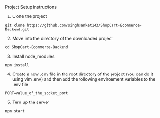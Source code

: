 Project Setup instructions

1. Clone the project
```
git clone https://github.com/singhsanket143/ShopCart-Ecommerce-Backend.git
```
2. Move into the directory of the downloaded project
```
cd ShopCart-Ecommerce-Backend
```
3. Install node_modules
```
npm install
```
4. Create a new .env file in the root directory of the project (you can do it using vim .env) and then add the following environment variables to the .env file
```
PORT=value_of_the_socket_port
```
5. Turn up the server
```
npm start
```